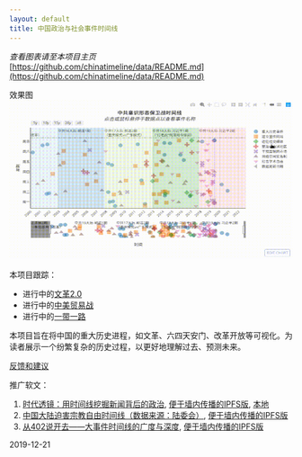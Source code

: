 ```yaml
---
layout: default
title: 中国政治与社会事件时间线
---
```


_查看图表请至本项目主页_
[https://github.com/chinatimeline/data/README.md](https://github.com/chinatimeline/data/README.md)

效果图
![效果图-看不到图的话请翻墙](./ideology_example.gif)

本项目跟踪：
- 进行中的[文革2.0](https://github.com/chinatimeline/data/README.md)
- 进行中的[中美贸易战](https://github.com/chinatimeline/data/README.md)
- 进行中的[一带一路](https://github.com/chinatimeline/data/README.md)

本项目旨在将中国的重大历史进程，如文革、六四天安门、改革开放等可视化。为读者展示一个纷繁复杂的历史过程，以更好地理解过去、预测未来。


[反馈和建议](https://github.com/chinatimeline/chinatimeline.github.io/issues)

推广软文：
1. [时代透镜：用时间线挖掘新闻背后的政治](https://matters.news/@chinatimeline/%E6%97%B6%E4%BB%A3%E9%80%8F%E9%95%9C-%E7%94%A8%E6%97%B6%E9%97%B4%E7%BA%BF%E6%8C%96%E6%8E%98%E6%96%B0%E9%97%BB%E8%83%8C%E5%90%8E%E7%9A%84%E6%94%BF%E6%B2%BB-zdpuAofz2CCLBQqoijirnM44gZJQWqVLmHYtQ43HTUS7MKe2c), [便于墙内传播的IPFS版](https://ipfs.io/ipfs/Qme1dxUWXVCbGgPD42g2z6BvfvuGvCZ2doKWHenqWPWd5v/), [本地](./IdeologyAnalysis.md)
2. [中国大陆迫害宗教自由时间线（数据来源：陆委会）](https://matters.news/@chinatimeline/%E4%B8%AD%E5%9B%BD%E5%A4%A7%E9%99%86%E8%BF%AB%E5%AE%B3%E5%AE%97%E6%95%99%E8%87%AA%E7%94%B1%E6%97%B6%E9%97%B4%E7%BA%BF-%E6%95%B0%E6%8D%AE%E6%9D%A5%E6%BA%90-%E9%99%86%E5%A7%94%E4%BC%9A-zdpuAoDuXD63izVe4PhCshhiQTyx5kKpHrG5VgZYFuTyureAR), [便于墙内传播的IPFS版](https://ipfs.io/ipfs/QmS1mgDSBG1MXaAV46HYPB5UMRLg6bjuNknTKY4QmmapHz)
2. [从402说开去——大事件时间线的广度与深度](https://matters.news/@chinatimeline/%E4%BB%8E402%E8%AF%B4%E5%BC%80%E5%8E%BB-%E5%A4%A7%E4%BA%8B%E4%BB%B6%E6%97%B6%E9%97%B4%E7%BA%BF%E7%9A%84%E5%B9%BF%E5%BA%A6%E4%B8%8E%E6%B7%B1%E5%BA%A6-zdpuAyscMtPkxfpX8DC1CLBmHu3WXXQ98imwz62U2sYMAbui6), [便于墙内传播的IPFS版](https://ipfs.io/ipfs/QmZWDJN8sNdfbbupXV5MGJrpLSafXmqdxp7KgPqv4cB6D6/)

2019-12-21
